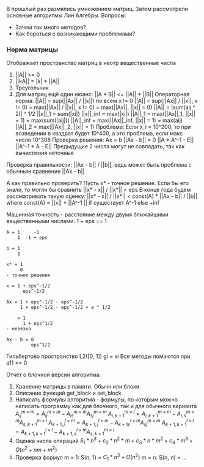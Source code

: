 В прошлый раз размялись умножением матриц. Затем рассмотрели основные алгоритмы Лин Алгебры. 
Вопросы:
- Зачем так много методов?
- Как бороться с возникающими проблемами?
### Норма матрицы
Отображает пространство матриц в неотр вещественные числа
1) ||A|| >= 0
2) ||kA|| = |k| \* ||A||
3) Треугольник
4) Для матриц ещё один нюанс: ||A \* B|| <= ||A|| \* ||B||
Операторная норма: ||A|| = sup(||Ax|| / ||x||) по всем x != 0
||A|| = sup(||Ax|| / ||x||, x != 0) = max(||Ax|| / ||x||, x != 0) = max(||Ax||, ||x|| = 0)
||A|| = |sum(aij ^ 2)| ^ 1/2
||x||\_1 = sum(|xi|)
||x||\_inf = max(|xi|)
||A||\_1 = max(||Ax||\_1, ||x|| = 1) = max(sum(|aij|))
||A||\_inf = max(||Ax||\_inf, ||x|| = 1) = max(aij)
||A||\_2 = max(||Ax||\_2, ||x|| = 1)
Проблема:
Если x_i = 10^200, то при возведении в квадрат будет 10^400, а это проблема, если макс число 10^308
Проверка решения:
Ax = b
||Ax - b|| = 0
||A \* A^-1 - E||
||A^-1 \* A - E||
Предыдущие 2 числа могут не совпадать, так как вычисления неточные

Проверка правильности:
||Ax - b|| / ||b||, ведь может быть проблема c обычным сравнение ||Ax - b||

А как правильно проверить?
Пусть x\* - точное решение. Если бы его знали, то могли бы сравнить
||x\* - x|| / ||x\*|| < eps
В конце года будем рассматривать такую оценку:
||x\* - x|| / ||x\*|| < const(A) \* ||Ax - b|| / ||b||
where
const(A) = ||x|| \* ||A^-1 || if существует A^-1 else +inf

Машинная точность - расстояние между двумя ближайшими вещественными числами. 1 + eps == 1

```
A = 1     -1
    1  -1 + eps

b = 1
	1

x* = 1
	 0
- точное решение

x = 1 + eps^-1/2
	  eps^-1/2

Ax = 1 + eps^-1/2 - eps^-1/2
	 1 + eps^-1/2 - eps^-1/2 + e ^ 1/2

	= 1
	  1 + eps^1/2
- невязка

Ax - b = 0
		 eps^1/2
```

Гильбертово пространство
L2(\[0, 1]) gi = xi
Все методы ломаются при a11 == 0

Отчёт о блочной версии алгоритма:
1) Хранение матрицы в памяти. Обычн или блоки
2) Описание функций get_block и set_block
3) Написать формулы алгоритма - формулы, по которым можно написать программу как для блочного, так и для обычного варианта
	$A_{ij}^{m \times m} = A_{ij}^{m \times m} - A_{is}^{m \times m}A_{sj}^{m \times m}$ 
	$A_{i,k + 1}^{m \times l} = A_{i,k + 1}^{m \times m} - A_{i,s}^{m \times m}A_{s,k + 1}^{m \times l}$ 
	$A_{k+1,j}^{l \times m} = A_{k+1,j}^{l \times m} - A_{k+1s}^{l \times m}A_{sj}^{m \times m}$ 
	$A_{k+1,k+1}^{l \times l} = A_{k+1,k+1}^{l \times l} - A_{k+1,s}^{l \times m}A_{s,k+1}^{m \times l}$ 
4) Оценка числа операций
	 $S_1 * n^3 + c_2 * n^2 * m + c_3 * n * m^2 + c_4 * m^3 + O(n^2 + nm + m^2)$
5) Проверка формул
	m = 1: S(n, 1) = $C_1 * n^3 + O(n^2)$
	m = n: S(n, n) = $\dots$ 

